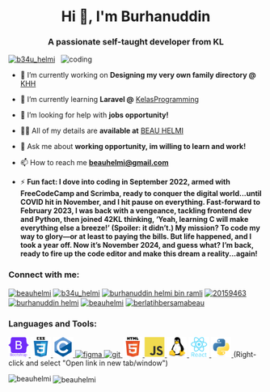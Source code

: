 <h1 align="center">Hi 👋, I'm Burhanuddin</h1>
<h3 align="center">A passionate self-taught developer from KL</h3>
<img align="right" alt="coding" width="400" src="https://cloudinary.com/blog/wp-content/uploads/sites/12/2022/02/Animations_with_HTML5_2000x1100_v2-1.gif">

<p align="left"> <a href="https://twitter.com/b34u_helmi" target="blank"><img src="https://img.shields.io/twitter/follow/b34u_helmi?logo=twitter&style=for-the-badge" alt="b34u_helmi" /></a> </p>

- 🔭 I’m currently working on **Designing my very own family directory @** [KHH](https://keluargahajihaniff.netlify.app)

- 🌱 I’m currently learning **Laravel @** [KelasProgramming](https://keluargahajihaniff.netlify.app)

- 🤝 I’m looking for help with **jobs opportunity!**

- 👨‍💻 All of my details are **available at** [BEAU HELMI](https://burhanuddinhelmi.netlify.app)

- 💬 Ask me about **working opportunity, im willing to learn and work!**

- 📫 How to reach me **beauhelmi@gmail.com**

- ⚡ **Fun fact: I dove into coding in September 2022, armed with FreeCodeCamp and Scrimba, ready to conquer the digital world...until COVID hit in November, and I hit pause on everything. Fast-forward to February 2023, I was back with a vengeance, tackling frontend dev and Python, then joined 42KL thinking, ‘Yeah, learning C will make everything else a breeze!’ (Spoiler: it didn’t.) My mission? To code my way to glory—or at least to paying the bills. But life happened, and I took a year off. Now it’s November 2024, and guess what? I’m back, ready to fire up the code editor and make this dream a reality...again!**

<h3 align="left">Connect with me:</h3>
<p align="left">
<a href="https://codepen.io/beauhelmi" target="blank"><img align="center" src="https://raw.githubusercontent.com/rahuldkjain/github-profile-readme-generator/master/src/images/icons/Social/codepen.svg" alt="beauhelmi" height="30" width="40" /></a>
<a href="https://twitter.com/b34u_helmi" target="blank"><img align="center" src="https://raw.githubusercontent.com/rahuldkjain/github-profile-readme-generator/master/src/images/icons/Social/twitter.svg" alt="b34u_helmi" height="30" width="40" /></a>
<a href="https://linkedin.com/in/burhanuddin helmi bin ramli" target="blank"><img align="center" src="https://raw.githubusercontent.com/rahuldkjain/github-profile-readme-generator/master/src/images/icons/Social/linked-in-alt.svg" alt="burhanuddin helmi bin ramli" height="30" width="40" /></a>
<a href="https://stackoverflow.com/users/20159463" target="blank"><img align="center" src="https://raw.githubusercontent.com/rahuldkjain/github-profile-readme-generator/master/src/images/icons/Social/stack-overflow.svg" alt="20159463" height="30" width="40" /></a>
<a href="https://fb.com/burhanuddin helmi" target="blank"><img align="center" src="https://raw.githubusercontent.com/rahuldkjain/github-profile-readme-generator/master/src/images/icons/Social/facebook.svg" alt="burhanuddin helmi" height="30" width="40" /></a>
<a href="https://instagram.com/beauhelmi" target="blank"><img align="center" src="https://raw.githubusercontent.com/rahuldkjain/github-profile-readme-generator/master/src/images/icons/Social/instagram.svg" alt="beauhelmi" height="30" width="40" /></a>
<a href="https://www.youtube.com/c/berlatihbersamabeau" target="blank"><img align="center" src="https://raw.githubusercontent.com/rahuldkjain/github-profile-readme-generator/master/src/images/icons/Social/youtube.svg" alt="berlatihbersamabeau" height="30" width="40" /></a>
</p>

<h3 align="left">Languages and Tools:</h3>
<p align="left"> <a href="https://getbootstrap.com" target="_blank"> <img src="https://raw.githubusercontent.com/devicons/devicon/master/icons/bootstrap/bootstrap-plain-wordmark.svg" alt="bootstrap" width="40" height="40"/> </a> <a href="https://www.w3schools.com/css/" target="_blank" rel="noreferrer"> <img src="https://raw.githubusercontent.com/devicons/devicon/master/icons/css3/css3-original-wordmark.svg" alt="css3" width="40" height="40"/> </a> <a href="https://www.figma.com/" target="_blank" rel="noreferrer"> <a href="https://www.cprogramming.com/" target="_blank" rel="noreferrer"> <img src="https://raw.githubusercontent.com/devicons/devicon/master/icons/c/c-original.svg" alt="c" width="40" height="40"/> </a> <a href="https://www.w3schools.com/css/" target="_blank" rel="noreferrer"> <img src="https://www.vectorlogo.zone/logos/figma/figma-icon.svg" alt="figma" width="40" height="40"/> </a> <a href="https://git-scm.com/" target="_blank" rel="noreferrer"> <img src="https://www.vectorlogo.zone/logos/git-scm/git-scm-icon.svg" alt="git" width="40" height="40"/> </a> <a href="https://www.w3.org/html/" target="_blank" rel="noreferrer"> <img src="https://raw.githubusercontent.com/devicons/devicon/master/icons/html5/html5-original-wordmark.svg" alt="html5" width="40" height="40"/> </a> <a href="https://developer.mozilla.org/en-US/docs/Web/JavaScript" target="_blank" rel="noreferrer"> <img src="https://raw.githubusercontent.com/devicons/devicon/master/icons/javascript/javascript-original.svg" alt="javascript" width="40" height="40"/> </a> <a href="https://www.linux.org/" target="_blank" rel="noreferrer"> <img src="https://raw.githubusercontent.com/devicons/devicon/master/icons/linux/linux-original.svg" alt="linux" width="40" height="40"/> </a> <a href="https://reactjs.org/" target="_blank" rel="noreferrer"> <img src="https://raw.githubusercontent.com/devicons/devicon/master/icons/react/react-original-wordmark.svg" alt="react" width="40" height="40"/> </a> <a href="https://www.python.org/"> <img src="https://raw.githubusercontent.com/devicons/devicon/master/icons/python/python-original.svg" alt="python" width="40" height="40"/> </a> <span>(Right-click and select "Open link in new tab/window")</span> </p>

<p><img align="left" src="https://github-readme-stats.vercel.app/api/top-langs?username=beauhelmi&show_icons=true&title_color=b17272&locale=en&layout=compact" alt="beauhelmi" /></p>

<p>&nbsp;<img align="center" src="https://github-readme-stats.vercel.app/api?username=beauhelmi&show_icons=true&theme=radical&title_color=f84f4f&locale=en" alt="beauhelmi" /></p>
